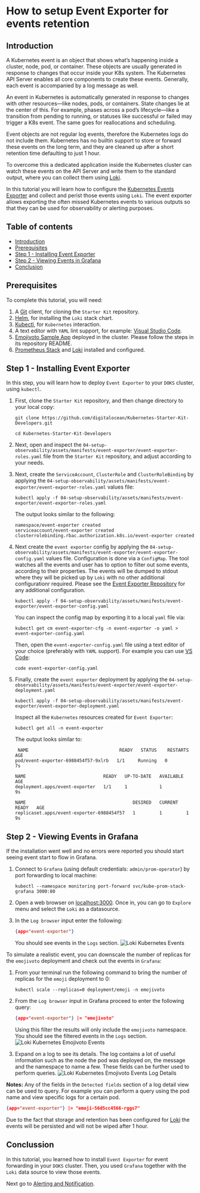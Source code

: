 # How to setup Event Exporter for events retention

## Introduction

A Kubernetes event is an object that shows what’s happening inside a cluster, node, pod, or container. These objects are usually generated in response to changes that occur inside your K8s system. The Kubernetes API Server enables all core components to create these events. Generally, each event is accompanied by a log message as well.

An event in Kubernetes is automatically generated in response to changes with other resources—like nodes, pods, or containers.
State changes lie at the center of this. For example, phases across a pod’s lifecycle—like a transition from pending to running, or statuses like successful or failed may trigger a K8s event. The same goes for reallocations and scheduling.

Event objects are not regular log events, therefore the Kubernetes logs do not include them. Kubernetes has no builtin support to store or forward these events on the long term, and they are cleaned up after a short retention time defaulting to just 1 hour.

To overcome this a dedicated application inside the Kubernetes cluster can watch these events on the API Server and write them to the standard output, where you can collect them using [Loki](loki-stack.md).

In this tutorial you will learn how to configure the [Kubernetes Events Exporter](https://github.com/resmoio/kubernetes-event-exporter) and collect and perist those events using `Loki`. The event exporter allows exporting the often missed Kubernetes events to various outputs so that they can be used for observability or alerting purposes.

## Table of contents

- [Introduction](#introduction)
- [Prerequisites](#prerequisites)
- [Step 1 - Installing Event Exporter](#step-1---installing-loki)
- [Step 2 - Viewing Events in Grafana](#step-2---configure-grafana-with-loki)
- [Conclusion](#conclusion)

## Prerequisites

To complete this tutorial, you will need:

1. A [Git](https://git-scm.com/downloads) client, for cloning the `Starter Kit` repository.
2. [Helm](https://www.helm.sh), for installing the `Loki` stack chart.
3. [Kubectl](https://kubernetes.io/docs/tasks/tools), for `Kubernetes` interaction.
4. A text editor with `YAML` lint support, for example: [Visual Studio Code](https://code.visualstudio.com).
5. [Emojivoto Sample App](https://github.com/digitalocean/kubernetes-sample-apps/tree/master/emojivoto-example) deployed in the cluster. Please follow the steps in its repository README.
6. [Prometheus Stack](prometheus-stack.md) and [Loki](loki-stack.md) installed and configured.

## Step 1 - Installing Event Exporter

In this step, you will learn how to deploy `Event Exporter` to your `DOKS` cluster, using `kubectl`.

1. First, clone the `Starter Kit` repository, and then change directory to your local copy:

    ```shell
    git clone https://github.com/digitalocean/Kubernetes-Starter-Kit-Developers.git

    cd Kubernetes-Starter-Kit-Developers
    ```

2. Next, open and inspect the `04-setup-observability/assets/manifests/event-exporter/event-exporter-roles.yaml` file from the `Starter Kit` repository, and adjust according to your needs.
3. Next, create the `ServiceAccount`, `ClusterRole` and `ClusterRoleBinding` by applying the `04-setup-observability/assets/manifests/event-exporter/event-exporter-roles.yaml` values file:

    ```shell
    kubectl apply -f 04-setup-observability/assets/manifests/event-exporter/event-exporter-roles.yaml
    ```

    The output looks similar to the following:

    ```text
    namespace/event-exporter created
    serviceaccount/event-exporter created
    clusterrolebinding.rbac.authorization.k8s.io/event-exporter created
    ```

4. Next create the `event exporter` config by applying the `04-setup-observability/assets/manifests/event-exporter/event-exporter-config.yaml` values file. Configuration is done via a `ConfigMap`.  The tool watches all the events and user has to option to filter out some events, according to their properties. The events will be dumped to stdout where they will be picked up by `Loki` with no other additional configurationr required. Please see the [Event Exporter Repository](https://github.com/resmoio/kubernetes-event-exporter) for any additional configuration.

    ```shell
    kubectl apply -f 04-setup-observability/assets/manifests/event-exporter/event-exporter-config.yaml
    ```

    You can inspect the config map by exporting it to a local `yaml` file via:

    ```shell
    kubectl get cm event-exporter-cfg -n event-exporter -o yaml > event-exporter-config.yaml 
    ```

    Then, open the `event-exporter-config.yaml` file using a text editor of your choice (preferably with `YAML` support). For example you can use [VS Code](https://code.visualstudio.com):

    ```shell
    code event-exporter-config.yaml
    ```

5. Finally, create the `event exporter` deployment by applying the `04-setup-observability/assets/manifests/event-exporter/event-exporter-deployment.yaml`

    ```shell
    kubectl apply -f 04-setup-observability/assets/manifests/event-exporter/event-exporter-deployment.yaml
    ```

    Inspect all the `Kubernetes` resources created for `Event Exporter`:

    ```shell
    kubectl get all -n event-exporter
    ```

    The output looks similar to:

    ```text
     NAME                                  READY   STATUS    RESTARTS   AGE
    pod/event-exporter-6988454f57-9xlrb   1/1     Running   0          7s

    NAME                             READY   UP-TO-DATE   AVAILABLE   AGE
    deployment.apps/event-exporter   1/1     1            1           9s

    NAME                                        DESIRED   CURRENT   READY   AGE
    replicaset.apps/event-exporter-6988454f57   1         1         1       9s
    ```

## Step 2 - Viewing Events in Grafana

If the installation went well and no errors were reported you should start seeing event start to flow in Grafana.

1. Connect to `Grafana` (using default credentials: `admin/prom-operator`) by port forwarding to local machine:

    ```shell
    kubectl --namespace monitoring port-forward svc/kube-prom-stack-grafana 3000:80
    ```

2. Open a web browser on [localhost:3000](http://localhost:3000). Once in, you can go to `Explore` menu and select the `Loki` as a datasource.
3. In the `Log browser` input enter the following:

    ```json
    {app="event-exporter"}
    ```

    You should see events in the `Logs` section.
    ![Loki Kubernetes Events](assets/images/kube-events.png)

To simulate a realistic event, you can downscale the number of replicas for the `emojivoto` deployment and check out the events in `Grafana`:

1. From your terminal run the following command to bring the number of replicas for the `emoji` deployment to 0:

    ```shell
    kubectl scale --replicas=0 deployment/emoji -n emojivoto
    ```

2. From the `Log browser` input in Grafana proceed to enter the following query:

    ```json
    {app="event-exporter"} |= "emojivoto"
    ```
  
    Using this filter the results will only include the `emojivoto` namespace.
    You should see the filtered events in the `Logs` section.
    ![Loki Kubernetes Emojivoto Events](assets/images/kube-events-emojivoto.png)

3. Expand on a log to see its details. The log contains a lot of useful information such as the node the pod was deployed on, the message and the namespace to name a few. These fields can be further used to perform queries.
![Loki Kubernetes Emojivoto Events Log Details](assets/images/kube-events-emojivoto-log-detail.png)

**Notes:**
Any of the fields in the `Detected fields` section of a log detail view can be used to query. For example you can perform a query using the pod name and view specific logs for a certain pod.

```json
{app="event-exporter"} |= "emoji-56d5cc4566-rggs7"
```

Due to the fact that storage and retention has been configured for [Loki](loki-stack.md) the events will be persisted and will not be wiped after 1 hour.

## Conclussion

In this tutorial, you learned how to install `Event Exporter` for event forwarding in your `DOKS` cluster. Then, you used `Grafana` together with the `Loki` data source to view those events.

Next go to [Alerting and Notification](alerting-and-notification.md).
